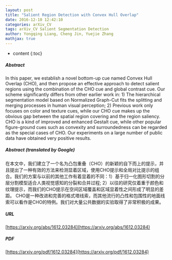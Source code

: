 ```yaml
---
layout: post
title: "Salient Region Detection with Convex Hull Overlap"
date: 2016-12-10 12:42:10
categories: arXiv_CV
tags: arXiv_CV Salient Segmentation Detection
author: Yongqing Liang, Cheng Jin, Yuejie Zhang
mathjax: true
---
```


* content
{:toc}

##### Abstract
In this paper, we establish a novel bottom-up cue named Convex Hull Overlap (CHO), and then propose an effective approach to detect salient regions using the combination of the CHO cue and global contrast cue. Our scheme significantly differs from other earlier work in: 1) The hierarchical segmentation model based on Normalized Graph-Cut fits the splitting and merging processes in human visual perception; 2) Previous work only focuses on color and texture cues, while our CHO cue makes up the obvious gap between the spatial region covering and the region saliency. CHO is a kind of improved and enhanced Gestalt cue, while other popular figure-ground cues such as convexity and surroundedness can be regarded as the special cases of CHO. Our experiments on a large number of public data have obtained very positive results.

##### Abstract (translated by Google)
在本文中，我们建立了一个名为凸包重叠（CHO）的新颖的自下而上的提示，并且提出了一种有效的方法来检测显着区域，使用CHO提示和全局对比提示的组合。我们的方案与以前的其他工作有着显着的不同：1）基于归一化图形切割的分层分割模型适合人类视觉感知的分裂和合并过程; 2）以往的研究仅着重于颜色和纹理提示，而我们的CHO提示在空间区域覆盖和区域显着性之间形成了明显的差距。 CHO是一种改进和完善的格式塔线索，而其他流行的凸性和包围性的地面线索可以看作是CHO的特例。我们对大量公共数据的实验取得了非常积极的成果。

##### URL
[https://arxiv.org/abs/1612.03284](https://arxiv.org/abs/1612.03284)

##### PDF
[https://arxiv.org/pdf/1612.03284](https://arxiv.org/pdf/1612.03284)

